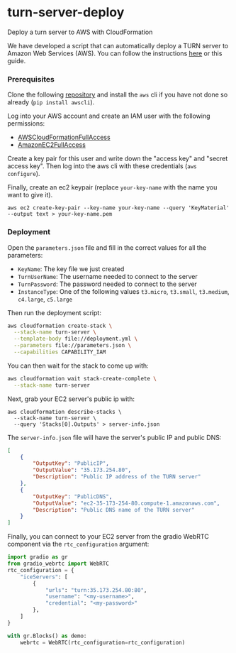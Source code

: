 # turn-server-deploy
Deploy a turn server to AWS with CloudFormation

We have developed a script that can automatically deploy a TURN server to Amazon Web Services (AWS). You can follow the instructions [here](https://github.com/freddyaboulton/turn-server-deploy) or this guide.

### Prerequisites

Clone the following [repository](https://github.com/freddyaboulton/turn-server-deploy) and install the `aws` cli if you have not done so already (`pip install awscli`).

Log into your AWS account and create an IAM user with the following permissions:

- [AWSCloudFormationFullAccess](https://us-east-1.console.aws.amazon.com/iam/home?region=us-east-1#/policies/details/arn%3Aaws%3Aiam%3A%3Aaws%3Apolicy%2FAWSCloudFormationFullAccess)
- [AmazonEC2FullAccess](https://us-east-1.console.aws.amazon.com/iam/home?region=us-east-1#/policies/details/arn%3Aaws%3Aiam%3A%3Aaws%3Apolicy%2FAmazonEC2FullAccess)


Create a key pair for this user and write down the "access key" and "secret access key". Then log into the aws cli with these credentials (`aws configure`).

Finally, create an ec2 keypair (replace `your-key-name` with the name you want to give it).

```
aws ec2 create-key-pair --key-name your-key-name --query 'KeyMaterial' --output text > your-key-name.pem
```

### Deployment

Open the `parameters.json` file and fill in the correct values for all the parameters:

- `KeyName`: The key file we just created
- `TurnUserName`: The username needed to connect to the server
- `TurnPassword`: The password needed to connect to the server
- `InstanceType`: One of the following values `t3.micro`, `t3.small`, `t3.medium`, `c4.large`, `c5.large`


Then run the deployment script:

```bash
aws cloudformation create-stack \
  --stack-name turn-server \
  --template-body file://deployment.yml \
  --parameters file://parameters.json \
  --capabilities CAPABILITY_IAM
```

You can then wait for the stack to come up with:

```bash
aws cloudformation wait stack-create-complete \
  --stack-name turn-server
```

Next, grab your EC2 server's public ip with:

```
aws cloudformation describe-stacks \
  --stack-name turn-server \
  --query 'Stacks[0].Outputs' > server-info.json
```

The `server-info.json` file will have the server's public IP and public DNS:

```json
[
    {
        "OutputKey": "PublicIP",
        "OutputValue": "35.173.254.80",
        "Description": "Public IP address of the TURN server"
    },
    {
        "OutputKey": "PublicDNS",
        "OutputValue": "ec2-35-173-254-80.compute-1.amazonaws.com",
        "Description": "Public DNS name of the TURN server"
    }
]
```

Finally, you can connect to your EC2 server from the gradio WebRTC component via the `rtc_configuration` argument:

```python
import gradio as gr
from gradio_webrtc import WebRTC
rtc_configuration = {
    "iceServers": [
        {
            "urls": "turn:35.173.254.80:80",
            "username": "<my-username>",
            "credential": "<my-password>"
        },
    ]
}

with gr.Blocks() as demo:
    webrtc = WebRTC(rtc_configuration=rtc_configuration)
```

